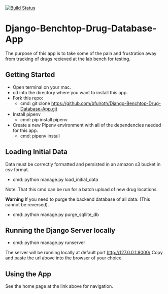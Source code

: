 [![Build Status](https://travis-ci.com/bfulroth/Django-Benchtop-Drug-Database-App.svg?branch=master)](https://travis-ci.com/bfulroth/Django-Benchtop-Drug-Database-App)

# Django-Benchtop-Drug-Database-App

The purpose of this app is to take some of the pain and frustration away from tracking of drugs recieved at the lab bench for testing.

## Getting Started

- Open terminal on your mac.
- cd into the directory where you want to install this app.
- Fork this repo:
  - cmd: git clone https://github.com/bfulroth/Django-Benchtop-Drug-Database-App.git
- Install pipenv
  - cmd: pip install pipenv
- Create a new Pipenv environment with all of the dependencies needed for this app.
  - cmd: pipenv install

## Loading Initial Data

Data must be correctly formatted and persisted in an amazon s3 bucket in csv format.

- cmd: python manage.py load_initial_data

Note: That this cmd can be run for a batch upload of new drug locations.

**Warning**
If you need to purge the backend database of all data: (This cannot be reversed).

- cmd: python manage.py purge_sqllite_db

## Running the Django Server locally

- cmd: python manage.py runserver

The server will be running locally at default port http://127.0.0.1:8000/
Copy and paste the url above into the browser of your choice.

## Using the App

See the home page at the link above for navigation.
